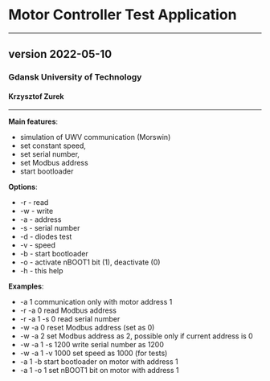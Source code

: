 # Motor Controller Test Application #

-------------------------------------------------------

## version 2022-05-10 ##

### Gdansk University of Technology ###

#### Krzysztof Zurek ####

-------------------------------------------------------
__Main features__:
* simulation of UWV communication (Morswin)
* set constant speed,
* set serial number,
* set Modbus address
* start bootloader
	
__Options__:
* -r - read
* -w - write
* -a - address
* -s - serial number
* -d - diodes test
* -v - speed
* -b - start bootloader
* -o - activate nBOOT1 bit (1), deactivate (0)
* -h - this help

__Examples__:
* -a 1			communication only with motor address 1
* -r -a 0			read Modbus address
* -r -a 1 -s 0	read serial number
* -w -a 0			reset Modbus address (set as 0)
* -w -a 2			set Modbus address as 2, possible only if current address is 0
* -w -a 1 -s 1200	write serial number as 1200
* -w -a 1 -v 1000	set speed as 1000 (for tests)
* -a 1 -b			start bootloader on motor with address 1
* -a 1 -o 1		set nBOOT1 bit on motor with address 1
